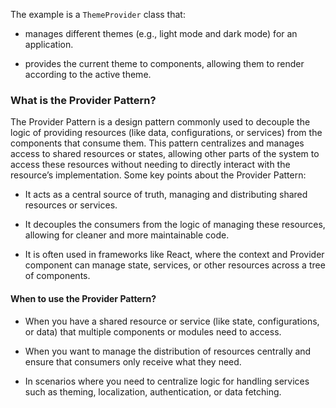 The example is a `ThemeProvider` class that:

* manages different themes (e.g., light mode and dark mode) for an application.

* provides the current theme to components, allowing them to render according to the active theme.

### What is the Provider Pattern?

The Provider Pattern is a design pattern commonly used to decouple the logic of providing resources (like data, configurations, or services) from the components that consume them. This pattern centralizes and manages access to shared resources or states, allowing other parts of the system to access these resources without needing to directly interact with the resource’s implementation. Some key points about the Provider Pattern:

* It acts as a central source of truth, managing and distributing shared resources or services.

* It decouples the consumers from the logic of managing these resources, allowing for cleaner and more maintainable code.

* It is often used in frameworks like React, where the context and Provider component can manage state, services, or other resources across a tree of components.

#### When to use the Provider Pattern?
* When you have a shared resource or service (like state, configurations, or data) that multiple components or modules need to access.

* When you want to manage the distribution of resources centrally and ensure that consumers only receive what they need.

* In scenarios where you need to centralize logic for handling services such as theming, localization, authentication, or data fetching.